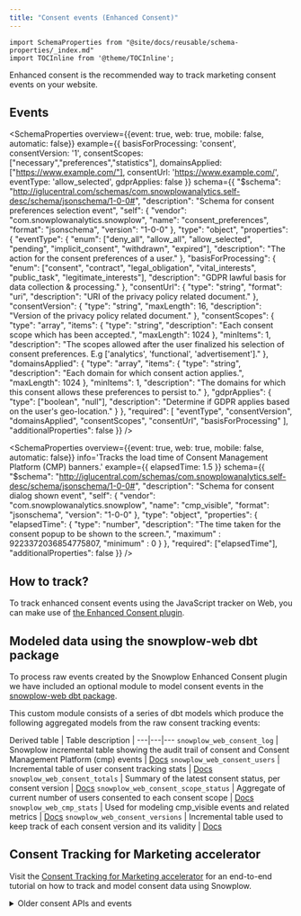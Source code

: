 ```yaml
---
title: "Consent events (Enhanced Consent)"
---
```


```mdx-code-block
import SchemaProperties from "@site/docs/reusable/schema-properties/_index.md"
import TOCInline from '@theme/TOCInline';
```

Enhanced consent is the recommended way to track marketing consent events on your website.

<TOCInline toc={toc} maxHeadingLevel={2} />

## Events

<SchemaProperties
    overview={{event: true, web: true, mobile: false, automatic: false}}
    example={{
        basisForProcessing: 'consent',
        consentVersion: '1',
        consentScopes: ["necessary","preferences","statistics"],
        domainsApplied: ["https://www.example.com/"],
        consentUrl: 'https://www.example.com/',
        eventType: 'allow_selected',
        gdprApplies: false
    }}
    schema={{ "$schema": "http://iglucentral.com/schemas/com.snowplowanalytics.self-desc/schema/jsonschema/1-0-0#", "description": "Schema for consent preferences selection event", "self": { "vendor": "com.snowplowanalytics.snowplow", "name": "consent_preferences", "format": "jsonschema", "version": "1-0-0" }, "type": "object", "properties": { "eventType": { "enum": ["deny_all", "allow_all", "allow_selected", "pending", "implicit_consent", "withdrawn", "expired"], "description": "The action for the consent preferences of a user." }, "basisForProcessing": { "enum": ["consent", "contract", "legal_obligation", "vital_interests", "public_task", "legitimate_interests"], "description": "GDPR lawful basis for data collection & processing." }, "consentUrl": { "type": "string", "format": "uri", "description": "URI of the privacy policy related document." }, "consentVersion": { "type": "string", "maxLength": 16, "description": "Version of the privacy policy related document." }, "consentScopes": { "type": "array", "items": { "type": "string", "description": "Each consent scope which has been accepted.", "maxLength": 1024 }, "minItems": 1, "description": "The scopes allowed after the user finalized his selection of consent preferences. E.g ['analytics', 'functional', 'advertisement']." }, "domainsApplied": { "type": "array", "items": { "type": "string", "description": "Each domain for which consent action applies.", "maxLength": 1024 }, "minItems": 1, "description": "The domains for which this consent allows these preferences to persist to." }, "gdprApplies": { "type": ["boolean", "null"], "description": "Determine if GDPR applies based on the user's geo-location." } }, "required": [ "eventType", "consentVersion", "domainsApplied", "consentScopes", "consentUrl", "basisForProcessing" ], "additionalProperties": false }} />

<SchemaProperties
    overview={{event: true, web: true, mobile: false, automatic: false}}
    info='Tracks the load time of Consent Management Platform (CMP) banners.'
    example={{
        elapsedTime: 1.5
    }}
    schema={{ "$schema": "http://iglucentral.com/schemas/com.snowplowanalytics.self-desc/schema/jsonschema/1-0-0#", "description": "Schema for consent dialog shown event", "self": { "vendor": "com.snowplowanalytics.snowplow", "name": "cmp_visible", "format": "jsonschema", "version": "1-0-0" }, "type": "object", "properties": { "elapsedTime": { "type": "number", "description": "The time taken for the consent popup to be shown to the screen.", "maximum" : 9223372036854775807, "minimum" : 0 } }, "required": ["elapsedTime"], "additionalProperties": false }} />

## How to track?

To track enhanced consent events using the JavaScript tracker on Web, you can make use of [the Enhanced Consent plugin](/docs/collecting-data/collecting-from-own-applications/javascript-trackers/web-tracker/tracking-events/consent-gdpr/index.md).

## Modeled data using the snowplow-web dbt package

To process raw events created by the Snowplow Enhanced Consent plugin we have included an optional module to model consent events in the [snowplow-web dbt package](/docs/modeling-your-data/modeling-your-data-with-dbt/dbt-models/legacy/dbt-web-data-model/consent-module/index.md).

This custom module consists of a series of dbt models which produce the following aggregated models from the raw consent tracking events:

Derived table | Table description | 
---|---|---
`snowplow_web_consent_log` | Snowplow incremental table showing the audit trail of consent and Consent Management Platform (cmp) events | [Docs](https://snowplow.github.io/dbt-snowplow-web/#!/model/model.snowplow_web.snowplow_web_consent_log)
`snowplow_web_consent_users` | Incremental table of user consent tracking stats | [Docs](https://snowplow.github.io/dbt-snowplow-web/#!/model/model.snowplow_web.snowplow_web_consent_users)
`snowplow_web_consent_totals` | Summary of the latest consent status, per consent version | [Docs](https://snowplow.github.io/dbt-snowplow-web/#!/model/model.snowplow_web.snowplow_web_consent_totals)
`snowplow_web_consent_scope_status` | Aggregate of current number of users consented to each consent scope | [Docs](https://snowplow.github.io/dbt-snowplow-web/#!/model/model.snowplow_web.snowplow_web_consent_scope_status)
`snowplow_web_cmp_stats` | Used for modeling cmp_visible events and related metrics | [Docs](https://snowplow.github.io/dbt-snowplow-web/#!/model/model.snowplow_web.snowplow_web_consent_cmp_stats)
`snowplow_web_consent_versions` | Incremental table used to keep track of each consent version and its validity | [Docs](https://snowplow.github.io/dbt-snowplow-web/#!/model/model.snowplow_web.snowplow_web_consent_versions)

## Consent Tracking for Marketing accelerator

Visit the [Consent Tracking for Marketing accelerator](https://docs.snowplow.io/accelerators/consent/) for an end-to-end tutorial on how to track and model consent data using Snowplow.

<details>
  <summary>Older consent APIs and events</summary>
  <div>

There is an option to track older consent granted and consent withdrawn events in our trackers.
However, we recommend using the Enhanced Consent events as they are more up-to-date.

To learn how to track consent granted and withdrawn events, see:

* On Web, make use of the [Consent plugin on the JavaScript tracker](/docs/collecting-data/collecting-from-own-applications/javascript-trackers/web-tracker/previous-versions/web-trackers-v3/tracking-events/consent-gdpr/original/index.md).
* On mobile, see the [consent tracking APIs here](/docs/collecting-data/collecting-from-own-applications/mobile-trackers/tracking-events/index.md#creating-a-consent-event).

The tracking consists of two events (`consent_granted` and `consent_withdrawn`) and two context entities (`consent_document` and `gdpr`).

<SchemaProperties schema={{ "$schema": "http://iglucentral.com/schemas/com.snowplowanalytics.self-desc/schema/jsonschema/1-0-0#", "description": "Schema for consent granted", "self": { "vendor": "com.snowplowanalytics.snowplow", "name": "consent_granted", "format": "jsonschema", "version": "1-0-0" }, "type": "object", "properties": { "expiry": { "type": "string", "format": "date-time" } }, "additionalProperties": false }} />

<SchemaProperties schema={{ "$schema": "http://iglucentral.com/schemas/com.snowplowanalytics.self-desc/schema/jsonschema/1-0-0#", "description": "Schema for consent withdrawn", "self": { "vendor": "com.snowplowanalytics.snowplow", "name": "consent_withdrawn", "format": "jsonschema", "version": "1-0-0" }, "type": "object", "properties": { "all": { "type": "boolean" } }, "required": ["all"], "additionalProperties": false }} />

<SchemaProperties schema={{ "$schema": "http://iglucentral.com/schemas/com.snowplowanalytics.self-desc/schema/jsonschema/1-0-0#", "description": "Schema for consent document context", "self": { "vendor": "com.snowplowanalytics.snowplow", "name": "consent_document", "format": "jsonschema", "version": "1-0-0" }, "type": "object", "properties": { "id": { "type": "string", "maxLength": 36 }, "version": { "type": "string", "maxLength": 36 }, "name": { "type": "string", "maxLength": 60 }, "description": { "type": "string", "maxLength": 10000 } }, "required": ["id", "version"], "additionalProperties": false }} />

<SchemaProperties schema={{ "$schema": "http://iglucentral.com/schemas/com.snowplowanalytics.self-desc/schema/jsonschema/1-0-0#", "description": "Schema for a web page context", "self": { "vendor": "com.snowplowanalytics.snowplow", "name": "gdpr", "format": "jsonschema", "version": "1-0-0" }, "type": "object", "properties": { "basisForProcessing": { "type": "string", "enum": ["consent", "contract", "legal_obligation", "vital_interests", "public_task", "legitimate_interests"], "description": "GDPR basis for data collection & processing" }, "documentId": { "type": ["string", "null"], "maxLength": 255, "description": "ID for document detailing basis for processing" }, "documentVersion": { "type": ["string", "null"], "maxLength": 16, "description": "Version of document detailing basis for processing" }, "documentDescription": { "type": ["string", "null"], "maxLength": 4096, "description": "Description of document detailing basis for processing" } }, "required": ["basisForProcessing"], "additionalProperties": false }} />

  </div>
</details>
